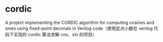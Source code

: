 # cordic
A project implementing the CORDIC algorithm for computing cosines and sines using fixed-point decimals in Verilog code（使用定点小数在 verilog 代码下实现的 cordic 算法求解 cos、sin 的项目）
